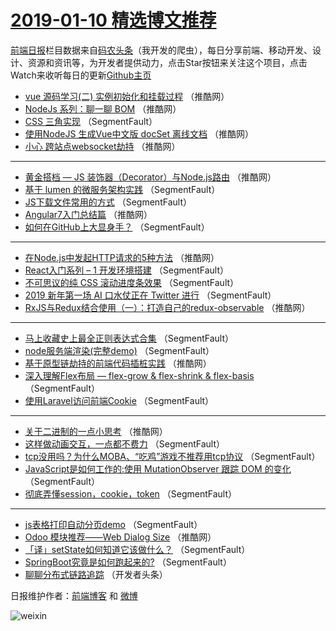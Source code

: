 # [2019-01-10 精选博文推荐](https://toutiao.qdkfweb.cn/date/2019/01/10)

[前端日报](https://qdkfweb.cn/c/news)栏目数据来自[码农头条](https://toutiao.qdkfweb.cn/)（我开发的爬虫），每日分享前端、移动开发、设计、资源和资讯等，为开发者提供动力，点击Star按钮来关注这个项目，点击Watch来收听每日的更新[Github主页](https://github.com/kujian/frontendDaily)
* [vue 源码学习(二) 实例初始化和挂载过程](https://toutiao.qdkfweb.cn/97250.html) （推酷网）
* [NodeJs 系列：聊一聊 BOM](https://toutiao.qdkfweb.cn/97261.html) （推酷网）
* [CSS 三角实现](https://toutiao.qdkfweb.cn/97242.html) （SegmentFault）
* [使用NodeJS 生成Vue中文版 docSet 离线文档](https://toutiao.qdkfweb.cn/97260.html) （推酷网）
* [小心 跨站点websocket劫持](https://toutiao.qdkfweb.cn/97254.html) （推酷网）

***
* [黄金搭档 &#8212; JS 装饰器（Decorator）与Node.js路由](https://toutiao.qdkfweb.cn/97256.html) （推酷网）
* [基于 lumen 的微服务架构实践](https://toutiao.qdkfweb.cn/97236.html) （SegmentFault）
* [JS下载文件常用的方式](https://toutiao.qdkfweb.cn/97237.html) （SegmentFault）
* [Angular7入门总结篇](https://toutiao.qdkfweb.cn/97253.html) （推酷网）
* [如何在GitHub上大显身手？](https://toutiao.qdkfweb.cn/97241.html) （SegmentFault）

***
* [在Node.js中发起HTTP请求的5种方法](https://toutiao.qdkfweb.cn/97257.html) （推酷网）
* [React入门系列 &#8211; 1 开发环境搭建](https://toutiao.qdkfweb.cn/97233.html) （SegmentFault）
* [不可思议的纯 CSS 滚动进度条效果](https://toutiao.qdkfweb.cn/97224.html) （SegmentFault）
* [2019 新年第一场 AI 口水仗正在 Twitter 进行](https://toutiao.qdkfweb.cn/97235.html) （SegmentFault）
* [RxJS与Redux结合使用（一）：打造自己的redux-observable](https://toutiao.qdkfweb.cn/97249.html) （推酷网）

***
* [马上收藏史上最全正则表达式合集](https://toutiao.qdkfweb.cn/97225.html) （SegmentFault）
* [node服务端渲染(完整demo)](https://toutiao.qdkfweb.cn/97226.html) （SegmentFault）
* [基于原型链劫持的前端代码插桩实践](https://toutiao.qdkfweb.cn/97251.html) （推酷网）
* [深入理解Flex布局 &#8212; flex-grow &amp; flex-shrink &amp; flex-basis](https://toutiao.qdkfweb.cn/97227.html) （SegmentFault）
* [使用Laravel访问前端Cookie](https://toutiao.qdkfweb.cn/97238.html) （SegmentFault）

***
* [关于二进制的一点小思考](https://toutiao.qdkfweb.cn/97252.html) （推酷网）
* [这样做动画交互，一点都不费力](https://toutiao.qdkfweb.cn/97228.html) （SegmentFault）
* [tcp没用吗？为什么MOBA、“吃鸡”游戏不推荐用tcp协议](https://toutiao.qdkfweb.cn/97239.html) （SegmentFault）
* [JavaScript是如何工作的:使用 MutationObserver 跟踪 DOM 的变化](https://toutiao.qdkfweb.cn/97229.html) （SegmentFault）
* [彻底弄懂session，cookie，token](https://toutiao.qdkfweb.cn/97240.html) （SegmentFault）

***
* [js表格打印自动分页demo](https://toutiao.qdkfweb.cn/97230.html) （SegmentFault）
* [Odoo 模块推荐——Web Dialog Size](https://toutiao.qdkfweb.cn/97255.html) （推酷网）
* [「译」setState如何知道它该做什么？](https://toutiao.qdkfweb.cn/97231.html) （SegmentFault）
* [SpringBoot究竟是如何跑起来的?](https://toutiao.qdkfweb.cn/97232.html) （SegmentFault）
* [聊聊分布式链路追踪](https://toutiao.qdkfweb.cn/97243.html) （开发者头条）

日报维护作者：[前端博客](https://qdkfweb.cn/) 和 [微博](https://qdkfweb.cn/go/weibo)

![weixin](https://user-images.githubusercontent.com/3055447/38468989-651132ac-3b80-11e8-8e6b-15122322a9d7.png)